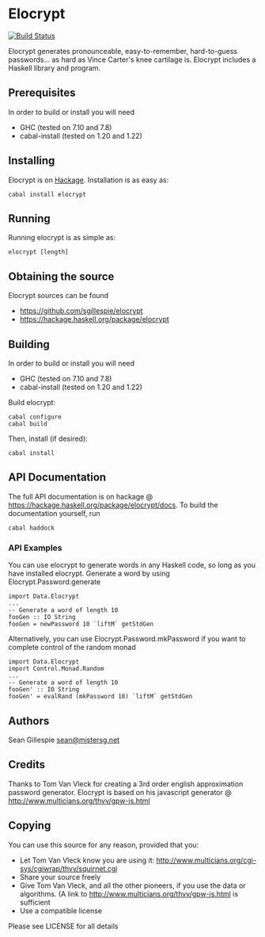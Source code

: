 # Elocrypt
[![Build Status](https://travis-ci.org/sgillespie/elocrypt.svg?branch=master)](https://travis-ci.org/sgillespie/elocrypt)

Elocrypt generates pronounceable, easy-to-remember, hard-to-guess passwords... as hard as Vince Carter's knee cartilage is. Elocrypt includes a Haskell library and program.

## Prerequisites
In order to build or install you will need
 * GHC (tested on 7.10 and 7.8)
 * cabal-install (tested on 1.20 and 1.22)

## Installing
Elocrypt is on [Hackage](https://hackage.haskell.org/package/elocrypt).  Installation is as easy as:
```
cabal install elocrypt
```

## Running
Running elocrypt is as simple as:
```
elocrypt [length]
```

## Obtaining the source
Elocrypt sources can be found 
 * https://github.com/sgillespie/elocrypt
 * https://hackage.haskell.org/package/elocrypt

## Building
In order to build or install you will need
 * GHC (tested on 7.10 and 7.8)
 * cabal-install (tested on 1.20 and 1.22)

Build elocrypt:
```
cabal configure
cabal build
```
Then, install (if desired):
```
cabal install
```

## API Documentation
The full API documentation is on hackage @ https://hackage.haskell.org/package/elocrypt/docs. To build the documentation yourself, run
```
cabal haddock
```

### API Examples
You can use elocrypt to generate words in any Haskell code, so long as you have installed elocrypt. Generate a word by using Elocrypt.Password.generate
```
import Data.Elocrypt
...
-- Generate a word of length 10
fooGen :: IO String
fooGen = newPassword 10 `liftM` getStdGen
```

Alternatively, you can use Elocrypt.Password.mkPassword if you want to complete control of the random monad
```
import Data.Elocrypt
import Control.Monad.Random
...
-- Generate a word of length 10
fooGen' :: IO String
fooGen' = evalRand (mkPassword 10) `liftM` getStdGen
```

## Authors
Sean Gillespie <sean@mistersg.net>

## Credits
Thanks to Tom Van Vleck for creating a 3rd order english approximation password generator.  Elocrypt is based on his javascript generator @ http://www.multicians.org/thvv/gpw-js.html

## Copying
You can use this source for any reason, provided that you:

 * Let Tom Van Vleck know you are using it: http://www.multicians.org/cgi-sys/cgiwrap/thvv/squirnet.cgi
 * Share your source freely
 * Give Tom Van Vleck, and all the other pioneers, if you use the data or algorithms. (A link to http://www.multicians.org/thvv/gpw-js.html is sufficient
 * Use a compatible license

Please see LICENSE for all details
